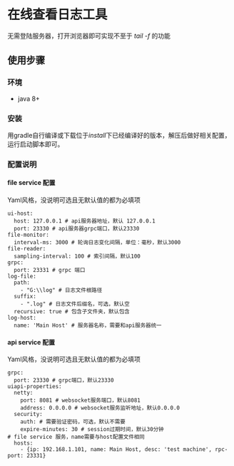 # 在线查看日志工具
无需登陆服务器，打开浏览器即可实现不至于 *tail -f* 的功能
## 使用步骤
### 环境
- java 8+
### 安装
用gradle自行编译或下载位于*install*下已经编译好的版本，解压后做好相关配置，运行启动脚本即可。

### 配置说明
#### file service 配置
Yaml风格，没说明可选且无默认值的都为必填项
```
ui-host:
  host: 127.0.0.1 # api服务器地址，默认 127.0.0.1
  port: 23330 # api服务器grpc端口，默认23330
file-monitor:
  interval-ms: 3000 # 轮询日志变化间隔，单位：毫秒，默认3000
file-reader:
  sampling-interval: 100 # 索引间隔，默认100
grpc:
  port: 23331 # grpc 端口
log-file:
  path:
    - "G:\\log" # 日志文件根路径
  suffix:
    - ".log" # 日志文件后缀名，可选，默认空
  recursive: true # 包含子文件夹，默认包含
log-host:
  name: 'Main Host' # 服务器名称，需要和api服务器统一
```
#### api service 配置
Yaml风格，没说明可选且无默认值的都为必填项
```
grpc:
  port: 23330 # grpc端口，默认23330
uiapi-properties:
  netty:
    port: 8081 # websocket服务端口，默认8081
    address: 0.0.0.0 # websocket服务监听地址，默认0.0.0.0
  security:
    auth: # 需要验证密码，可选，默认不需要
    expire-minutes: 30 # session过期时间，默认30分钟
# file service 服务，name需要与host配置文件相同
  hosts:
    - {ip: 192.168.1.101, name: Main Host, desc: 'test machine', rpc-port: 23331} 
```
